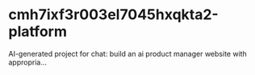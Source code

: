 # cmh7ixf3r003el7045hxqkta2-platform
AI-generated project for chat: build an ai product manager website with appropria...
